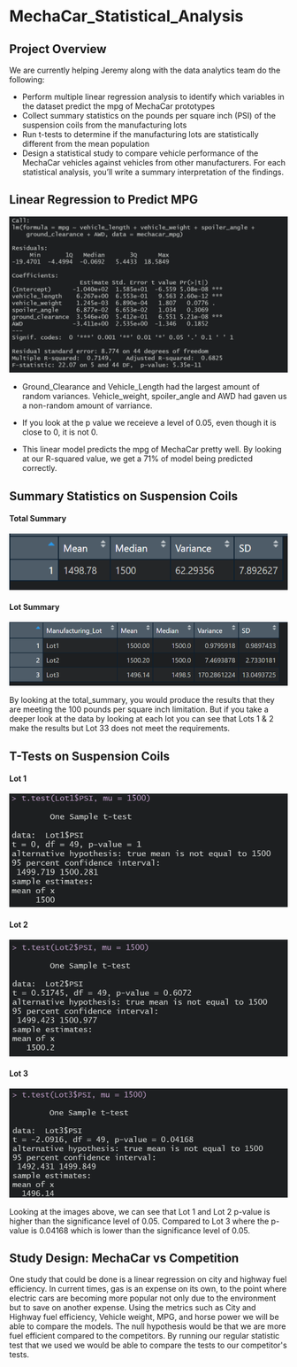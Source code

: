# MechaCar_Statistical_Analysis

## Project Overview
We are currently helping Jeremy along with the data analytics team do the following:
* Perform multiple linear regression analysis to identify which variables in the dataset predict the mpg of MechaCar prototypes
* Collect summary statistics on the pounds per square inch (PSI) of the suspension coils from the manufacturing lots
* Run t-tests to determine if the manufacturing lots are statistically different from the mean population
* Design a statistical study to compare vehicle performance of the MechaCar vehicles against vehicles from other manufacturers. For each statistical analysis, you’ll write a summary interpretation of the findings.

## Linear Regression to Predict MPG
![This is an image](https://github.com/clarosjorge21/MechaCar_Statistical_Analysis/blob/0e341250908d7e6e3ad3148f9c15010abb8745d9/Resources/Deliverable1.PNG)

* Ground_Clearance and Vehicle_Length had the largest amount of random variances. Vehicle_weight, spoiler_angle and AWD had gaven us a non-random amount of varriance. 

* If you look at the p value we receieve a level of 0.05, even though it is close to 0, it is not 0. 

* This linear model predicts the mpg of MechaCar pretty well. By looking at our R-squared value, we get a 71% of model being predicted correctly. 

## Summary Statistics on Suspension Coils
#### Total Summary
![This is an image](https://github.com/clarosjorge21/MechaCar_Statistical_Analysis/blob/0e341250908d7e6e3ad3148f9c15010abb8745d9/Resources/total_summary.PNG)

#### Lot Summary
![This is an image](https://github.com/clarosjorge21/MechaCar_Statistical_Analysis/blob/0e341250908d7e6e3ad3148f9c15010abb8745d9/Resources/lot_summary.PNG)

By looking at the total_summary, you would produce the results that they are meeting the 100 pounds per square inch limitation. But if you take a deeper look at the data by looking at each lot you can see that Lots 1 & 2 make the results but Lot 33 does not meet the requirements. 

## T-Tests on Suspension Coils
#### Lot 1
![This is an image](https://github.com/clarosjorge21/MechaCar_Statistical_Analysis/blob/0e341250908d7e6e3ad3148f9c15010abb8745d9/Resources/lot_1.PNG)

#### Lot 2
![This is an image](https://github.com/clarosjorge21/MechaCar_Statistical_Analysis/blob/0e341250908d7e6e3ad3148f9c15010abb8745d9/Resources/lot_2.PNG)

#### Lot 3
![This is an image](https://github.com/clarosjorge21/MechaCar_Statistical_Analysis/blob/0e341250908d7e6e3ad3148f9c15010abb8745d9/Resources/lot_3.PNG)

Looking at the images above, we can see that Lot 1 and Lot 2 p-value is higher than the significance level of 0.05. Compared to Lot 3 where the p-value is 0.04168 which is lower than the significance level of 0.05. 

## Study Design: MechaCar vs Competition

One study that could be done is a linear regression on city and highway fuel efficiency. In current times, gas is an expense on its own, to the point where electric cars are becoming more popular not only due to the environment but to save on another expense. Using the metrics such as City and Highway fuel efficiency, Vehicle weight, MPG, and horse power we will be able to compare the models. The null hypothesis would be that we are more fuel efficient compared to the competitors. By running our regular statistic test that we used we would be able to compare the tests to our competitor's tests. 
